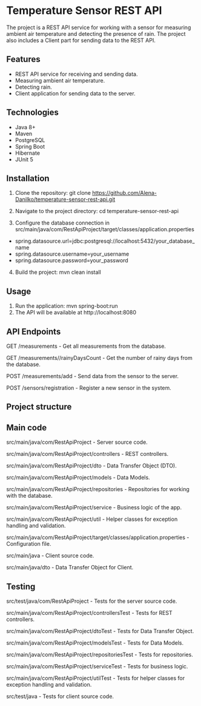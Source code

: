 # Temperature Sensor REST API
The project is a REST API service for working with a sensor for measuring ambient air temperature and detecting the presence of rain. The project also includes a Client part for sending data to the REST API.

## Features
- REST API service for receiving and sending data.
- Measuring ambient air temperature.
- Detecting rain.
- Client application for sending data to the server.

## Technologies
- Java 8+
- Maven
- PostgreSQL
- Spring Boot
- Hibernate
- JUnit 5

## Installation
1. Clone the repository: git clone https://github.com/Alena-Danilko/temperature-sensor-rest-api.git

2. Navigate to the project directory: cd temperature-sensor-rest-api

3. Configure the database connection in src/main/java/com/RestApiProject/target/classes/application.properties
- spring.datasource.url=jdbc:postgresql://localhost:5432/your_database_name
- spring.datasource.username=your_username
- spring.datasource.password=your_password

4. Build the project: mvn clean install

## Usage
1. Run the application: mvn spring-boot:run
2. The API will be available at http://localhost:8080
   
## API Endpoints
GET /measurements - Get all measurements from the database.

GET /measurements//rainyDaysCount - Get the number of rainy days from the database.

POST /measurements/add - Send data from the sensor to the server.

POST /sensors/registration - Register a new sensor in the system.


## Project structure
## Main code
src/main/java/com/RestApiProject - Server source code.

src/main/java/com/RestApiProject/controllers - REST controllers.

src/main/java/com/RestApiProject/dto - Data Transfer Object (DTO).

src/main/java/com/RestApiProject/models - Data Models.

src/main/java/com/RestApiProject/repositories - Repositories for working with the database.

src/main/java/com/RestApiProject/service - Business logic of the app.

src/main/java/com/RestApiProject/util - Helper classes for exception handling and validation.

src/main/java/com/RestApiProject/target/classes/application.properties - Configuration file.

src/main/java - Client source code.

src/main/java/dto - Data Transfer Object for Client.

## Testing
src/test/java/com/RestApiProject - Tests for the server source code.

src/main/java/com/RestApiProject/controllersTest - Tests for REST controllers.

src/main/java/com/RestApiProject/dtoTest - Tests for Data Transfer Object.

src/main/java/com/RestApiProject/modelsTest - Tests for Data Models.

src/main/java/com/RestApiProject/repositoriesTest - Tests for repositories.

src/main/java/com/RestApiProject/serviceTest - Tests for business logic.

src/main/java/com/RestApiProject/utilTest - Tests for helper classes for exception handling and validation.

src/test/java - Tests for client source code.


